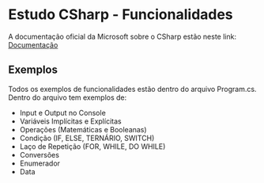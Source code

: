 # Estudo CSharp - Funcionalidades
A documentação oficial da Microsoft sobre o CSharp estão neste link: [Documentação](https://learn.microsoft.com/pt-br/dotnet/csharp/)

## Exemplos
Todos os exemplos de funcionalidades estão dentro do arquivo Program.cs.
Dentro do arquivo tem exemplos de:
- Input e Output no Console
- Variáveis Implícitas e Explícitas
- Operações (Matemáticas e Booleanas)
- Condição (IF, ELSE, TERNÁRIO, SWITCH)
- Laço de Repetição (FOR, WHILE, DO WHILE)
- Conversões
- Enumerador
- Data

